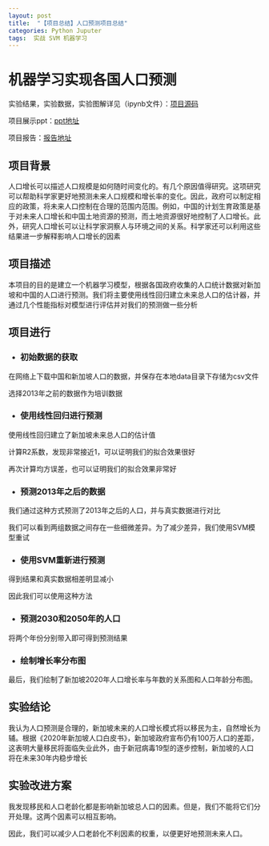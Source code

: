```yaml
---
layout: post
title:  "【项目总结】人口预测项目总结"
categories: Python Juputer
tags:  实战 SVM 机器学习
---
```




# 机器学习实现各国人口预测

实验结果，实验数据，实验图解详见（ipynb文件）：[项目源码](https://github.com/W-Java/Population-Prediction/)

项目展示ppt：[ppt地址](https://github.com/W-Java/Population-Prediction/blob/main/show.pptx)

项目报告：[报告地址](https://github.com/W-Java/Population-Prediction/blob/main/question.docx)

## 项目背景

人口增长可以描述人口规模是如何随时间变化的。有几个原因值得研究。这项研究可以帮助科学家更好地预测未来人口规模和增长率的变化。因此，政府可以制定相应的政策，将未来人口控制在合理的范围内范围。例如，中国的计划生育政策是基于对未来人口增长和中国土地资源的预测，而土地资源很好地控制了人口增长。此外，研究人口增长可以让科学家洞察人与环境之间的关系。科学家还可以利用这些结果进一步解释影响人口增长的因素

## 项目描述

本项目的目的是建立一个机器学习模型，根据各国政府收集的人口统计数据对新加坡和中国的人口进行预测。我们将主要使用线性回归建立未来总人口的估计器，并通过几个性能指标对模型进行评估并对我们的预测做一些分析

## 项目进行

* ### 初始数据的获取

在网络上下载中国和新加坡人口的数据，并保存在本地data目录下存储为csv文件

选择2013年之前的数据作为培训数据

* ### 使用线性回归进行预测

使用线性回归建立了新加坡未来总人口的估计值

计算R2系数，发现非常接近1，可以证明我们的拟合效果很好

再次计算均方误差，也可以证明我们的拟合效果非常好

* ### 预测2013年之后的数据

我们通过这种方式预测了2013年之后的人口，并与真实数据进行对比

我们可以看到两组数据之间存在一些细微差异。为了减少差异，我们使用SVM模型重试

* ### 使用SVM重新进行预测

得到结果和真实数据相差明显减小

因此我们可以使用这种方法

* ### 预测2030和2050年的人口

将两个年份分别带入即可得到预测结果

* ### 绘制增长率分布图

最后，我们绘制了新加坡2020年人口增长率与年数的关系图和人口年龄分布图。

## 实验结论

我认为人口预测是合理的，新加坡未来的人口增长模式将以移民为主，自然增长为辅。根据《2020年新加坡人口白皮书》，新加坡政府宣布仍有100万人口的差距，这表明大量移民将面临失业此外，由于新冠病毒19型的逐步控制，新加坡的人口将在未来30年内稳步增长

## 实验改进方案

我发现移民和人口老龄化都是影响新加坡总人口的因素。但是，我们不能将它们分开处理。这两个因素可以相互影响。

因此，我们可以减少人口老龄化不利因素的权重，以便更好地预测未来人口。